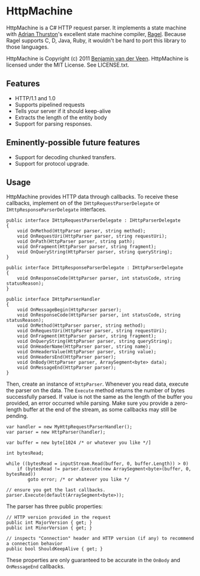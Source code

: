 # HttpMachine

HttpMachine is a C# HTTP request parser. It implements a state machine with [Adrian Thurston](http://www.complang.org/thurston/)'s excellent state machine compiler, [Ragel](http://www.complang.org/ragel/). Because Ragel supports C, D, Java, Ruby, it wouldn't be hard to port this library to those languages.

HttpMachine is Copyright (c) 2011 [Benjamin van der Veen](http://bvanderveen.com). HttpMachine is licensed under the 
MIT License. See LICENSE.txt.

## Features

- HTTP/1.1 and 1.0
- Supports pipelined requests
- Tells your server if it should keep-alive
- Extracts the length of the entity body 
- Support for parsing responses.

## Eminently-possible future features

- Support for decoding chunked transfers.
- Support for protocol upgrade.

## Usage

HttpMachine provides HTTP data through callbacks. To receive these callbacks, implement on of the `IHttpRequestParserDelegate` or `IHttpResponseParserDelegate` interfaces.

    public interface IHttpRequestParserDelegate : IHttpParserDelegate
    {
        void OnMethod(HttpParser parser, string method);
        void OnRequestUri(HttpParser parser, string requestUri);
        void OnPath(HttpParser parser, string path);
        void OnFragment(HttpParser parser, string fragment);
        void OnQueryString(HttpParser parser, string queryString);
    }

    public interface IHttpResponseParserDelegate : IHttpParserDelegate
    {
        void OnResponseCode(HttpParser parser, int statusCode, string statusReason); 
    }

    public interface IHttpParserHandler
    {
        void OnMessageBegin(HttpParser parser);
        void OnResponseCode(HttpParser parser, int statusCode, string statusReason);
        void OnMethod(HttpParser parser, string method);
        void OnRequestUri(HttpParser parser, string requestUri);
        void OnFragment(HttpParser parser, string fragment);
        void OnQueryString(HttpParser parser, string queryString);
        void OnHeaderName(HttpParser parser, string name);
        void OnHeaderValue(HttpParser parser, string value);
        void OnHeadersEnd(HttpParser parser);
        void OnBody(HttpParser parser, ArraySegment<byte> data);
        void OnMessageEnd(HttpParser parser);
    }

Then, create an instance of `HttpParser`. Whenever you read data, execute the parser on the data. The `Execute` method returns the number of bytes successfully parsed. If value is not the same as the length of the buffer you provided, an error occurred while parsing. Make sure you provide a zero-length buffer at the end of the stream, as some callbacks may still be pending.

    var handler = new MyHttpRequestParserHandler();
    var parser = new HttpParser(handler);
    
    var buffer = new byte[1024 /* or whatever you like */]
    
    int bytesRead;
    
    while ((bytesRead = inputStream.Read(buffer, 0, buffer.Length)) > 0)
        if (bytesRead != parser.Execute(new ArraySegment<byte>(buffer, 0, bytesRead))
            goto error; /* or whatever you like */
    
    // ensure you get the last callbacks.
    parser.Execute(default(ArraySegment<byte>));
    
The parser has three public properties:

    // HTTP version provided in the request
    public int MajorVersion { get; }
    public int MinorVersion { get; }

    // inspects "Connection" header and HTTP version (if any) to recommend a connection behavior
    public bool ShouldKeepAlive { get; }

These properties are only guaranteed to be accurate in the `OnBody` and `OnMessageEnd` callbacks.
